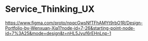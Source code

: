 # Service_Thinking_UX

https://www.figma.com/proto/npqcGwsNfTFhAMYt9rbO1R/Design-Portfolio-by-Wenxuan-Xia1?node-id=7-26&starting-point-node-id=7%3A25&mode=design&t=nHL5Jyuf6rEHnLnp-1
